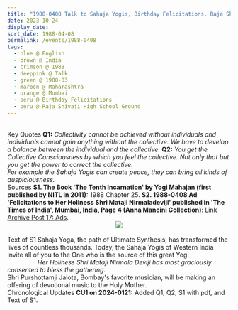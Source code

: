 ```yaml
---
title: "1988-0408 Talk to Sahaja Yogis, Birthday Felicitations, Raja Shivaji High School Ground (King George School), Hindu Colony, Dadar, Mumbai, Maharashtra, India"
date: 2023-10-24
display_date: 
sort_date: 1988-04-08
permalink: /events/1988-0408
tags:
  - blue @ English
  - brown @ India
  - crimson @ 1988
  - deeppink @ Talk
  - green @ 1988-03
  - maroon @ Maharashtra
  - orange @ Mumbai
  - peru @ Birthday Felicitations
  - peru @ Raja Shivaji High School Ground
---
```


<br>

<wave-list>
  <list-title color="DarkSeaGreen" width="55">Key Quotes</list-title>
  <list-item color="BlanchedAlmond"  width="280"><b>Q1:</b> <i>Collectivity cannot be achieved without individuals and individuals cannot gain anything without the collective. We have to develop a balance between the individual and the collective.</i></list-item>
  <list-item color="Lavender"  width="280"><b>Q2:</b> <i>You get the Collective Consciousness by which you feel the collective. Not only that but you get the power to correct the collective.<br>
For example the Sahaja Yogis can create peace, they can bring all kinds of auspiciousness.</i></list-item>  
</wave-list>

<br>

<wave-list>
  <list-title color="DarkSeaGreen" width="40">Sources</list-title>
  <list-item color="BlanchedAlmond"  width="280"><b>S1. The Book 'The Tenth Incarnation' by Yogi Mahajan (first published by NITL in 2011):</b> 1988 Chapter 25.</list-item>
  <list-item color="Lavender" width="280"><b>S2. 1988-0408 Ad 'Felicitations to Her Holiness Shri Mataji Nirmaladeviji' published in 'The Times of India', Mumbai, India, Page 4 (Anna Mancini Collection)</b>:  Link <a href="https://seven-teams.github.io/archives/2024/0121">Archive Post 17: Ads</a>.</list-item>
</wave-list>

<div style="text-align: center"><img src="/images/1988-0408_Ad_'Felicitations_to_Her_Holiness_Shri_Mataji_Nirmaladeviji'_published_in_'The_Times_of_India_Bombay',_Mumbai,_Maharashtra,_India,_Page_4_(Anna_Mancini_Collection).jpg" /></div>

<br>

<wave-list>
  <list-title color="DarkSeaGreen" width="50">Text of S1</list-title>
  <list-item color="BlanchedAlmond"  width="320">Sahaja Yoga, the path of Ultimate Synthesis, has transformed the lives of countless thousands. Today, the Sahaja Yogis of Western India invite all of you to the One who is the source of this great Yog.<br>
    &emsp; &emsp; &emsp; &emsp;<i>Her Holiness Shri Mataji Nirmala Deviji has most graciously consented to bless the gathering.</i><br>
Shri Purshottamji Jalota, Bombay's favorite musician, will be making an offering of devotional music to the Holy Mother.</list-item>    
</wave-list>

<br>

<wave-list>
  <list-title color="DarkSeaGreen" width="110">Chronological Updates</list-title>
  <list-item color="BlanchedAlmond"  width="280"><b>CU1 on 2024-0121:</b> Added Q1, Q2, S1 with pdf, and Text of S1.</list-item> 
</wave-list>